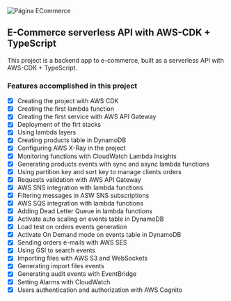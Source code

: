 ![Página ECommerce](https://i.ibb.co/HnN4sRy/ecommerce.png)

## E-Commerce serverless API with AWS-CDK + TypeScript

This project is a backend app to e-commerce, built as a serverless API with AWS-CDK + TypeScript.

### Features accomplished in this project

- [x] Creating the project with AWS CDK
- [x] Creating the first lambda function
- [x] Creating the first service with AWS API Gateway
- [x] Deployment of the firt stacks
- [x] Using lambda layers
- [x] Creating products table in DynamoDB
- [x] Configuring AWS X-Ray in the project
- [x] Monitoring functions with CloudWatch Lambda Insights
- [x] Generating products events with sync and async lambda functions
- [x] Using partition key and sort key to manage clients orders
- [x] Requests validation with AWS API Gateway
- [x] AWS SNS integration with lambda functions
- [x] Filtering messages in ASW SNS subscriptions
- [x] AWS SQS integration with lambda functions
- [x] Adding Dead Letter Queue in lambda functions
- [x] Activate auto scaling on events table in DynamoDB
- [x] Load test on orders events generation
- [x] Activate On Demand mode on events table in DynamoDB
- [x] Sending orders e-mails with AWS SES
- [x] Using GSI to search events
- [x] Importing files with AWS S3 and WebSockets
- [x] Generating import files events
- [x] Generating audit events with EventBridge
- [x] Setting Alarms with CloudWatch
- [x] Users authentication and authorization with AWS Cognito
